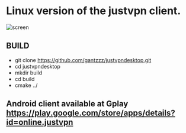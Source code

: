 
# Linux version of the justvpn client.

![screen](https://user-images.githubusercontent.com/25012104/155532524-98389838-34b2-4377-8191-75320a2f6b1a.png)

## BUILD

* git clone https://github.com/gantzzz/justvpndesktop.git
* cd justvpndesktop
* mkdir build
* cd build
* cmake ../

## Android client available at Gplay https://play.google.com/store/apps/details?id=online.justvpn

